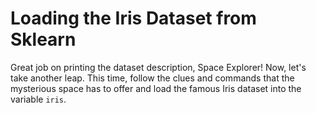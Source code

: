 # Loading the Iris Dataset from Sklearn

Great job on printing the dataset description, Space Explorer! Now, let's take another leap. This time, follow the clues and commands that the mysterious space has to offer and load the famous Iris dataset into the variable `iris`.